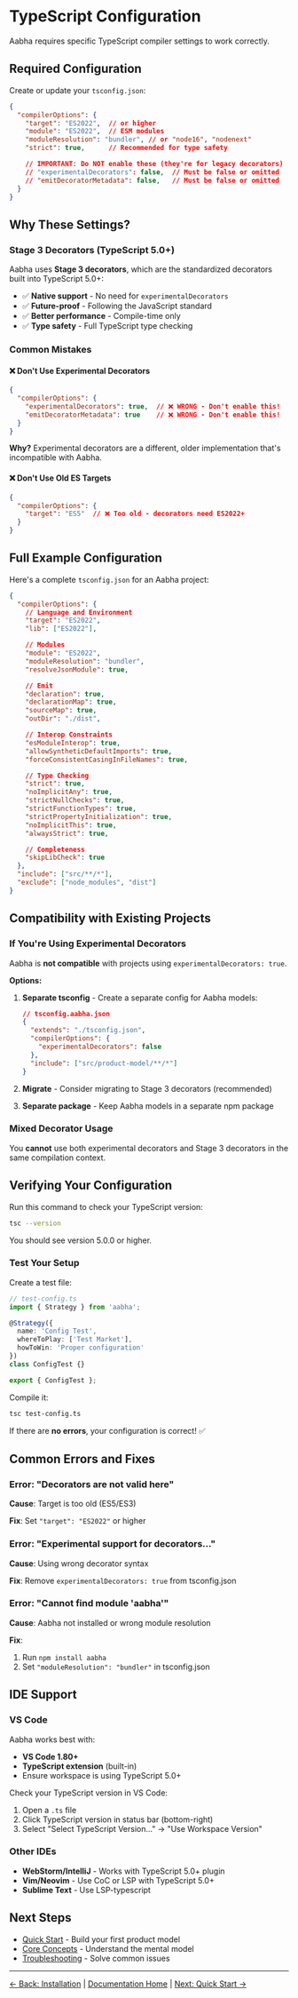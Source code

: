 # TypeScript Configuration

Aabha requires specific TypeScript compiler settings to work correctly.

## Required Configuration

Create or update your `tsconfig.json`:

```json
{
  "compilerOptions": {
    "target": "ES2022",  // or higher
    "module": "ES2022",  // ESM modules
    "moduleResolution": "bundler", // or "node16", "nodenext"
    "strict": true,      // Recommended for type safety

    // IMPORTANT: Do NOT enable these (they're for legacy decorators)
    // "experimentalDecorators": false,  // Must be false or omitted
    // "emitDecoratorMetadata": false,   // Must be false or omitted
  }
}
```

## Why These Settings?

### Stage 3 Decorators (TypeScript 5.0+)

Aabha uses **Stage 3 decorators**, which are the standardized decorators built into TypeScript 5.0+:

- ✅ **Native support** - No need for `experimentalDecorators`
- ✅ **Future-proof** - Following the JavaScript standard
- ✅ **Better performance** - Compile-time only
- ✅ **Type safety** - Full TypeScript type checking

### Common Mistakes

#### ❌ Don't Use Experimental Decorators

```json
{
  "compilerOptions": {
    "experimentalDecorators": true,  // ❌ WRONG - Don't enable this!
    "emitDecoratorMetadata": true    // ❌ WRONG - Don't enable this!
  }
}
```

**Why?** Experimental decorators are a different, older implementation that's incompatible with Aabha.

#### ❌ Don't Use Old ES Targets

```json
{
  "compilerOptions": {
    "target": "ES5"  // ❌ Too old - decorators need ES2022+
  }
}
```

## Full Example Configuration

Here's a complete `tsconfig.json` for an Aabha project:

```json
{
  "compilerOptions": {
    // Language and Environment
    "target": "ES2022",
    "lib": ["ES2022"],

    // Modules
    "module": "ES2022",
    "moduleResolution": "bundler",
    "resolveJsonModule": true,

    // Emit
    "declaration": true,
    "declarationMap": true,
    "sourceMap": true,
    "outDir": "./dist",

    // Interop Constraints
    "esModuleInterop": true,
    "allowSyntheticDefaultImports": true,
    "forceConsistentCasingInFileNames": true,

    // Type Checking
    "strict": true,
    "noImplicitAny": true,
    "strictNullChecks": true,
    "strictFunctionTypes": true,
    "strictPropertyInitialization": true,
    "noImplicitThis": true,
    "alwaysStrict": true,

    // Completeness
    "skipLibCheck": true
  },
  "include": ["src/**/*"],
  "exclude": ["node_modules", "dist"]
}
```

## Compatibility with Existing Projects

### If You're Using Experimental Decorators

Aabha is **not compatible** with projects using `experimentalDecorators: true`.

**Options:**

1. **Separate tsconfig** - Create a separate config for Aabha models:
   ```json
   // tsconfig.aabha.json
   {
     "extends": "./tsconfig.json",
     "compilerOptions": {
       "experimentalDecorators": false
     },
     "include": ["src/product-model/**/*"]
   }
   ```

2. **Migrate** - Consider migrating to Stage 3 decorators (recommended)

3. **Separate package** - Keep Aabha models in a separate npm package

### Mixed Decorator Usage

You **cannot** use both experimental decorators and Stage 3 decorators in the same compilation context.

## Verifying Your Configuration

Run this command to check your TypeScript version:

```bash
tsc --version
```

You should see version 5.0.0 or higher.

### Test Your Setup

Create a test file:

```typescript
// test-config.ts
import { Strategy } from 'aabha';

@Strategy({
  name: 'Config Test',
  whereToPlay: ['Test Market'],
  howToWin: 'Proper configuration'
})
class ConfigTest {}

export { ConfigTest };
```

Compile it:

```bash
tsc test-config.ts
```

If there are **no errors**, your configuration is correct! ✅

## Common Errors and Fixes

### Error: "Decorators are not valid here"

**Cause**: Target is too old (ES5/ES3)

**Fix**: Set `"target": "ES2022"` or higher

### Error: "Experimental support for decorators..."

**Cause**: Using wrong decorator syntax

**Fix**: Remove `experimentalDecorators: true` from tsconfig.json

### Error: "Cannot find module 'aabha'"

**Cause**: Aabha not installed or wrong module resolution

**Fix**:
1. Run `npm install aabha`
2. Set `"moduleResolution": "bundler"` in tsconfig.json

## IDE Support

### VS Code

Aabha works best with:
- **VS Code 1.80+**
- **TypeScript extension** (built-in)
- Ensure workspace is using TypeScript 5.0+

Check your TypeScript version in VS Code:
1. Open a `.ts` file
2. Click TypeScript version in status bar (bottom-right)
3. Select "Select TypeScript Version..." → "Use Workspace Version"

### Other IDEs

- **WebStorm/IntelliJ** - Works with TypeScript 5.0+ plugin
- **Vim/Neovim** - Use CoC or LSP with TypeScript 5.0+
- **Sublime Text** - Use LSP-typescript

## Next Steps

- [Quick Start](./quick-start.md) - Build your first product model
- [Core Concepts](./core-concepts.md) - Understand the mental model
- [Troubleshooting](../reference/troubleshooting.md) - Solve common issues

---

[← Back: Installation](./installation.md) | [Documentation Home](../README.md) | [Next: Quick Start →](./quick-start.md)
